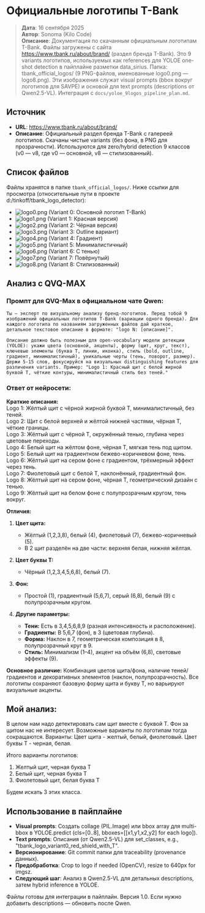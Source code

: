 # Официальные логотипы T-Bank

> **Дата**: 16 сентября 2025  
> **Автор**: Sonoma (Kilo Code)  
> **Описание**: Документация по скачанным официальным логотипам T-Bank. Файлы загружены с сайта https://www.tbank.ru/about/brand/ (раздел бренда T-Bank). Это 9 variants логотипов, используемых как references для YOLOE one-shot detection в пайплайне разметки data_sirius. Папка: tbank_official_logos/ (9 PNG-файлов, именованные logo0.png — logo8.png). Эти изображения служат visual prompts (bbox вокруг логотипов для SAVPE) и основой для text prompts (descriptions от Qwen2.5-VL). Интеграция с `docs/yoloe_9logos_pipeline_plan.md`.

## Источник
- **URL**: https://www.tbank.ru/about/brand/  
- **Описание**: Официальный раздел бренда T-Bank с галереей логотипов. Скачаны чистые variants (без фона, в PNG для прозрачности). Используются для zero/hybrid detection 9 классов (v0 — v8, где v0 — основной, v8 — стилизованный).

## Список файлов
Файлы хранятся в папке `tbank_official_logos/`. Ниже ссылки для просмотра (относительные пути в проекте d:/tinkoff/tbank_logo_detector):

- ![logo0.png](/tbank_official_logos/logo0.png?raw=true&w=50) (Variant 0: Основной логотип T-Bank)
- ![logo1.png](/tbank_official_logos/logo1.png) (Variant 1: Красная версия)
- ![logo2.png](/tbank_official_logos/logo2.png) (Variant 2: Чёрная версия)
- ![logo3.png](/tbank_official_logos/logo3.png) (Variant 3: Outline вариант)
- ![logo4.png](/tbank_official_logos/logo4.png) (Variant 4: Градиент)
- ![logo5.png](/tbank_official_logos/logo5.png) (Variant 5: Минималистичный)
- ![logo6.png](/tbank_official_logos/logo6.png) (Variant 6: С тенью)
- ![logo7.png](/tbank_official_logos/logo7.png) (Variant 7: Повёрнутый)
- ![logo8.png](/tbank_official_logos/logo8.png) (Variant 8: Стилизованный)

## Анализ с QVQ-MAX

### Промпт для QVQ-Max в официальном чате Qwen:

```
Ты — эксперт по визуальному анализу бренд-логотипов. Перед тобой 9 изображений официальных логотипов T-Bank (вариации одного бренда). Для каждого логотипа по названиям загруженных файлов дай краткое, детальное текстовое описание в формате: "logo N: [описание]". 

Описание должно быть полезным для open-vocabulary модели детекции (YOLOE): укажи цвета (основной, акценты), форму (щит, круг, текст), ключевые элементы (буква T, линии, иконка), стиль (bold, outline, градиент, минималистичный), уникальные черты (тень, поворот, размер). Держи 5-15 слов, фокусируйся на визуальных distinguishing features для различения variants. Пример: "Logo 1: Красный щит с белой жирной буквой T, чёткие контуры, минималистичный стиль без теней."
```

### Ответ от нейросети:

**Краткие описания:**  
Logo 1: Жёлтый щит с чёрной жирной буквой T, минималистичный, без теней.  
Logo 2: Щит с белой верхней и жёлтой нижней частями, чёрная T, чёткие границы.  
Logo 3: Жёлтый щит с чёрной T, окружённый тенью, глубина через цветовые переходы.  
Logo 4: Белый щит на жёлтом фоне, чёрная T, мягкая тень под щитом.  
Logo 5: Белый щит на градиентном бежево-коричневом фоне, тень.  
Logo 6: Жёлтый щит на сером фоне с градиентом, трёхмерный эффект через тень.  
Logo 7: Фиолетовый щит с белой T, наклонённый, градиентный фон.  
Logo 8: Жёлтый щит на сером фоне, чёрная T, геометрический дизайн с тенью.  
Logo 9: Жёлтый щит на белом фоне с полупрозрачным кругом, тень вокруг.

**Отличия:**
1. **Цвет щита:**
    - Жёлтый (1,2,3,8), белый (4), фиолетовый (7), бежево-коричневый (5).
    - В 2 щит разделён на две части: верхняя белая, нижняя жёлтая.
    
2. **Цвет буквы T:**
    - Чёрный (1,2,3,4,5,6,8), белый (7).
    
3. **Фон:**
    - Простой (1), градиентный (5,6,7), серый (6,8), белый (9) с полупрозрачным кругом.

4. **Другие параметры:**
    - **Тени:** Есть в 3,4,5,6,8,9 (разная интенсивность и расположение).
    - **Градиенты:** В 5,6,7 (фон), в 3 (цветовая глубина).
    - **Форма:** Наклон в 7, геометрическая композиция в 8, полупрозрачный круг в 9.
    - **Стиль:** Минимализм (1–4), акцент на объём (6,8), световые эффекты (9).

**Основное различие:** Комбинация цветов щита/фона, наличие теней/градиентов и декоративных элементов (наклон, полупрозрачность). Все логотипы сохраняют базовую форму щита и букву T, но варьируют визуальные акценты.

## Мой анализ:

В целом нам надо детектировать сам щит вместе с буквой Т.
Фон за щитом нас не интересует.
Возможные варианты по логотипам тогда сокращаются.
Варианты:
Цвет щита - желтый, белый, фиолетовый.
Цвет буквы Т - черная, белая.

Итого варианты логотипов:
1. Желтый щит, черная буква Т
2. Белый щит, черная буква Т
3. Фиолетовый щит, белая буква Т

Будем искать 3 этих класса.

## Использование в пайплайне
- **Visual prompts**: Создать collage (PIL.Image) или bbox array для multi-bbox в YOLOE.predict (cls=[0..8], bboxes=[[x1,y1,x2,y2] for each logo]).
- **Text prompts**: Описания (от Qwen2.5-VL) для set_classes, e.g., "tbank_logo_variant0_red_shield_with_T".
- **Версионирование**: Git commit папки для traceability (provenance данных).
- **Предобработка**: Crop to logo if needed (OpenCV), resize to 640px for imgsz.
- **Следующий шаг**: Анализ в Qwen2.5-VL для детальных descriptions, затем hybrid inference в YOLOE.

Файлы готовы для интеграции в пайплайн. Версия 1.0. Если нужно добавить descriptions — обновить после Qwen.